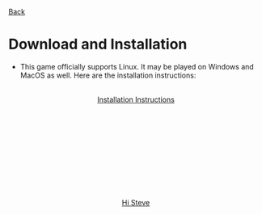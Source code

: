 [Back](/index.md)
# Download and Installation

- This game officially supports Linux. It may be played on Windows and MacOS as well. Here are the installation instructions:

<br/>
<div align=center>
<section id="How to Run the Game">
          <a href="https://github.com/olincollege/super-wild-assault-game/blob/main/README.md" class="btn btn-github"><span class="icon"></span>Installation Instructions</a>
        </section>
<br/>
<br/>
<br/>
<br/>
<br/>
<br/>
<br/>
<br/>
<br/>
<br/>
<br/>

<section id="Hi Steve">
          <a href="https://youtu.be/dQw4w9WgXcQ" class="btn btn-github">Hi Steve</a>
        </section>
